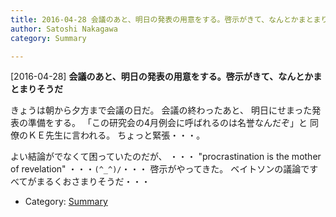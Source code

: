 ```yaml
---
title: 2016-04-28 会議のあと、明日の発表の用意をする。啓示がきて、なんとかまとまりそうだ
author: Satoshi Nakagawa
category: Summary

---
```


[2016-04-28] **会議のあと、明日の発表の用意をする。啓示がきて、なんとかまとまりそうだ** 

 きょうは朝から夕方まで会議の日だ。
会議の終わったあと、
明日にせまった発表の準備をする。
「この研究会の4月例会に呼ばれるのは名誉なんだぞ」と
同僚のＫＥ先生に言われる。
ちょっと緊張・・・。

 よい結論がでなくて困っていたのだが、
・・・ "procrastination is the mother of
revelation" ・・・`(^_^)/`・・・
啓示がやってきた。
ベイトソンの議論ですべてがまるくおさまりそうだ・・・

- Category: [Summary](https://merapano.github.io/categories.html#Summary)

